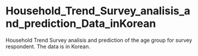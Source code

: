 # Household_Trend_Survey_analisis_and_prediction_Data_inKorean
Household Trend Survey analisis and prediction of the age group for survey  respondent.  The data is in Korean.
